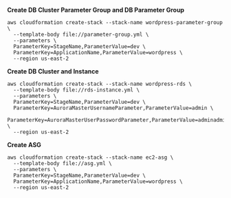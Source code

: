 **Create DB Cluster Parameter Group and DB Parameter Group**
```shell
aws cloudformation create-stack --stack-name wordpress-parameter-group \
  --template-body file://parameter-group.yml \
  --parameters \
  ParameterKey=StageName,ParameterValue=dev \
  ParameterKey=ApplicationName,ParameterValue=wordpress \
  --region us-east-2
```

**Create DB Cluster and Instance**
```shell 
aws cloudformation create-stack --stack-name wordpress-rds \
  --template-body file://rds-instance.yml \
  --parameters \
  ParameterKey=StageName,ParameterValue=dev \
  ParameterKey=AuroraMasterUsernameParameter,ParameterValue=admin \
  ParameterKey=AuroraMasterUserPasswordParameter,ParameterValue=adminadmin \
  --region us-east-2
```

**Create ASG**
```shell 
aws cloudformation create-stack --stack-name ec2-asg \
  --template-body file://asg.yml \
  --parameters \
  ParameterKey=StageName,ParameterValue=dev \
  ParameterKey=ApplicationName,ParameterValue=wordpress \
  --region us-east-2
```
